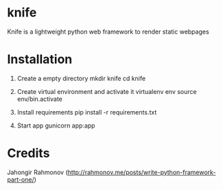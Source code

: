 # knife

Knife is a lightweight python web framework to render static webpages

# Installation

1. Create a empty directory
mkdir knife
cd knife

2. Create virtual environment and activate it
virtualenv env
source env/bin.activate

3. Install requirements
pip install -r requirements.txt

4. Start app
gunicorn app:app


#  Credits
Jahongir Rahmonov (http://rahmonov.me/posts/write-python-framework-part-one/)
